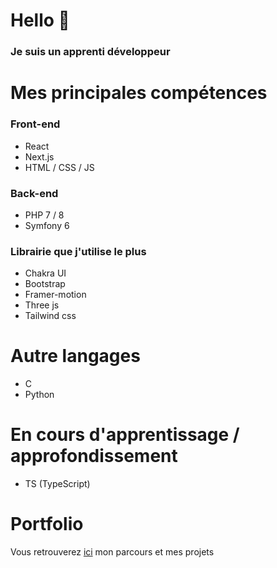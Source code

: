 # Hello 👋
### Je suis un apprenti développeur

# Mes principales compétences
### Front-end
- React
- Next.js
- HTML / CSS / JS

### Back-end
- PHP 7 / 8
- Symfony 6

### Librairie que j'utilise le plus
- Chakra UI
- Bootstrap
- Framer-motion
- Three js
- Tailwind css

# Autre langages 
- C
- Python

# En cours d'apprentissage / approfondissement
- TS (TypeScript)

# Portfolio
Vous retrouverez [ici](https://tomlau.vercel.app/) mon parcours et mes projets
